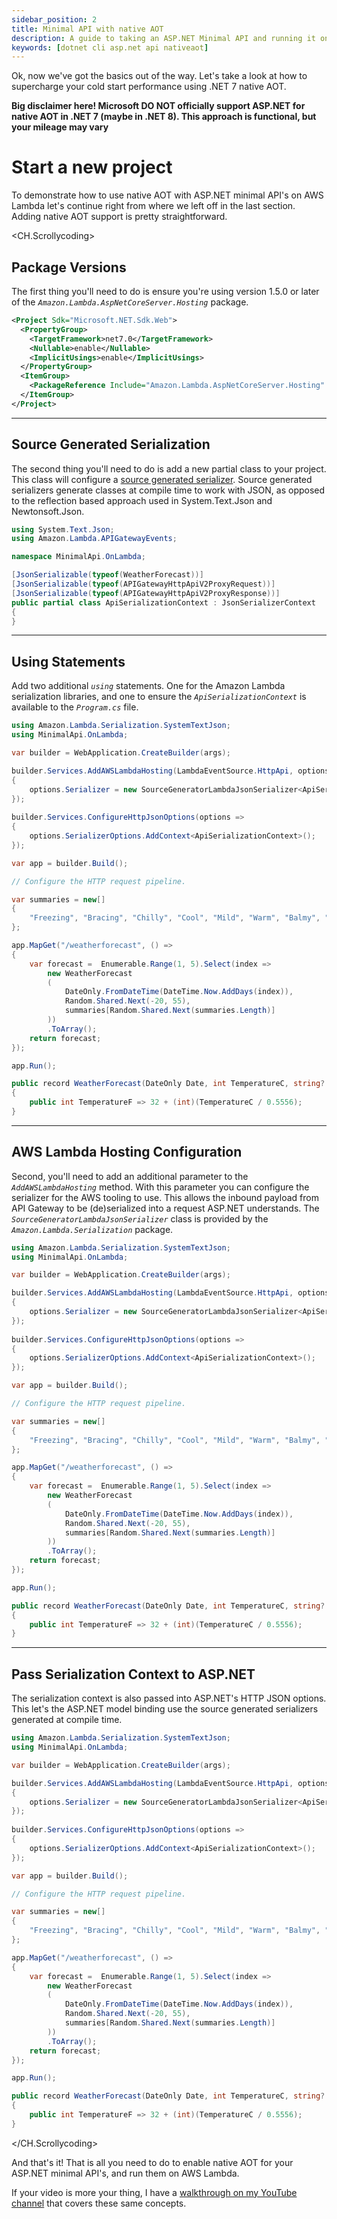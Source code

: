 ```yaml
---
sidebar_position: 2
title: Minimal API with native AOT
description: A guide to taking an ASP.NET Minimal API and running it on AWS Lambda with .NET 7 native AOT.
keywords: [dotnet cli asp.net api nativeaot]
---
```


Ok, now we've got the basics out of the way. Let's take a look at how to supercharge your cold start performance using .NET 7 native AOT.

**Big disclaimer here! Microsoft DO NOT officially support ASP.NET for native AOT in .NET 7 (maybe in .NET 8). This approach is functional, but your mileage may vary**

# Start a new project

To demonstrate how to use native AOT with ASP.NET minimal API's on AWS Lambda let's continue right from where we left off in the last section. Adding native AOT support is pretty straightforward.

<CH.Scrollycoding>

## Package Versions

The first thing you'll need to do is ensure you're using version 1.5.0 or later of the _`Amazon.Lambda.AspNetCoreServer.Hosting`_ package.

```xml minimal-native-aot focus=8:8
<Project Sdk="Microsoft.NET.Sdk.Web">
  <PropertyGroup>
    <TargetFramework>net7.0</TargetFramework>
    <Nullable>enable</Nullable>
    <ImplicitUsings>enable</ImplicitUsings>
  </PropertyGroup>
  <ItemGroup>
    <PackageReference Include="Amazon.Lambda.AspNetCoreServer.Hosting" Version="1.5.0" />
  </ItemGroup>
</Project>

```

---

## Source Generated Serialization

The second thing you'll need to do is add a new partial class to your project. This class will configure a [source generated serializer](https://devblogs.microsoft.com/dotnet/try-the-new-system-text-json-source-generator/). Source generated serializers generate classes at compile time to work with JSON, as opposed to the reflection based approach used in System.Text.Json and Newtonsoft.Json.

```c# minimal-native-aot 
using System.Text.Json;
using Amazon.Lambda.APIGatewayEvents;

namespace MinimalApi.OnLambda;

[JsonSerializable(typeof(WeatherForecast))]
[JsonSerializable(typeof(APIGatewayHttpApiV2ProxyRequest))]
[JsonSerializable(typeof(APIGatewayHttpApiV2ProxyResponse))]
public partial class ApiSerializationContext : JsonSerializerContext
{
}

```

---

## Using Statements

Add two additional _`using`_ statements. One for the Amazon Lambda serialization libraries, and one to ensure the _`ApiSerializationContext`_ is available to the _`Program.cs`_ file.


```c# minimal-native-aot focus=1:2
using Amazon.Lambda.Serialization.SystemTextJson;
using MinimalApi.OnLambda;

var builder = WebApplication.CreateBuilder(args);

builder.Services.AddAWSLambdaHosting(LambdaEventSource.HttpApi, options =>
{
    options.Serializer = new SourceGeneratorLambdaJsonSerializer<ApiSerializationContext>();
});
            
builder.Services.ConfigureHttpJsonOptions(options =>
{
    options.SerializerOptions.AddContext<ApiSerializationContext>();
});

var app = builder.Build();

// Configure the HTTP request pipeline.

var summaries = new[]
{
    "Freezing", "Bracing", "Chilly", "Cool", "Mild", "Warm", "Balmy", "Hot", "Sweltering", "Scorching"
};

app.MapGet("/weatherforecast", () =>
{
    var forecast =  Enumerable.Range(1, 5).Select(index =>
        new WeatherForecast
        (
            DateOnly.FromDateTime(DateTime.Now.AddDays(index)),
            Random.Shared.Next(-20, 55),
            summaries[Random.Shared.Next(summaries.Length)]
        ))
        .ToArray();
    return forecast;
});

app.Run();

public record WeatherForecast(DateOnly Date, int TemperatureC, string? Summary)
{
    public int TemperatureF => 32 + (int)(TemperatureC / 0.5556);
}

```

---

## AWS Lambda Hosting Configuration

Second, you'll need to add an additional parameter to the _`AddAWSLambdaHosting`_ method. With this parameter you can configure the serializer for the AWS tooling to use. This allows the inbound payload from API Gateway to be (de)serialized into a request ASP.NET understands. The _`SourceGeneratorLambdaJsonSerializer`_ class is provided by the _`Amazon.Lambda.Serialization`_ package.


```c# minimal-native-aot focus=6:9
using Amazon.Lambda.Serialization.SystemTextJson;
using MinimalApi.OnLambda;

var builder = WebApplication.CreateBuilder(args);

builder.Services.AddAWSLambdaHosting(LambdaEventSource.HttpApi, options =>
{
    options.Serializer = new SourceGeneratorLambdaJsonSerializer<ApiSerializationContext>();
});
            
builder.Services.ConfigureHttpJsonOptions(options =>
{
    options.SerializerOptions.AddContext<ApiSerializationContext>();
});

var app = builder.Build();

// Configure the HTTP request pipeline.

var summaries = new[]
{
    "Freezing", "Bracing", "Chilly", "Cool", "Mild", "Warm", "Balmy", "Hot", "Sweltering", "Scorching"
};

app.MapGet("/weatherforecast", () =>
{
    var forecast =  Enumerable.Range(1, 5).Select(index =>
        new WeatherForecast
        (
            DateOnly.FromDateTime(DateTime.Now.AddDays(index)),
            Random.Shared.Next(-20, 55),
            summaries[Random.Shared.Next(summaries.Length)]
        ))
        .ToArray();
    return forecast;
});

app.Run();

public record WeatherForecast(DateOnly Date, int TemperatureC, string? Summary)
{
    public int TemperatureF => 32 + (int)(TemperatureC / 0.5556);
}

```

---

## Pass Serialization Context to ASP.NET

The serialization context is also passed into ASP.NET's HTTP JSON options. This let's the ASP.NET model binding use the source generated serializers generated at compile time.


```c# minimal-native-aot focus=11:14
using Amazon.Lambda.Serialization.SystemTextJson;
using MinimalApi.OnLambda;

var builder = WebApplication.CreateBuilder(args);

builder.Services.AddAWSLambdaHosting(LambdaEventSource.HttpApi, options =>
{
    options.Serializer = new SourceGeneratorLambdaJsonSerializer<ApiSerializationContext>();
});
            
builder.Services.ConfigureHttpJsonOptions(options =>
{
    options.SerializerOptions.AddContext<ApiSerializationContext>();
});

var app = builder.Build();

// Configure the HTTP request pipeline.

var summaries = new[]
{
    "Freezing", "Bracing", "Chilly", "Cool", "Mild", "Warm", "Balmy", "Hot", "Sweltering", "Scorching"
};

app.MapGet("/weatherforecast", () =>
{
    var forecast =  Enumerable.Range(1, 5).Select(index =>
        new WeatherForecast
        (
            DateOnly.FromDateTime(DateTime.Now.AddDays(index)),
            Random.Shared.Next(-20, 55),
            summaries[Random.Shared.Next(summaries.Length)]
        ))
        .ToArray();
    return forecast;
});

app.Run();

public record WeatherForecast(DateOnly Date, int TemperatureC, string? Summary)
{
    public int TemperatureF => 32 + (int)(TemperatureC / 0.5556);
}

```

</CH.Scrollycoding>

And that's it! That is all you need to do to enable native AOT for your ASP.NET minimal API's, and run them on AWS Lambda.

If your video is more your thing, I have a [walkthrough on my YouTube channel](https://www.youtube.com/watch?v=exRLCRHpvQE) that covers these same concepts.